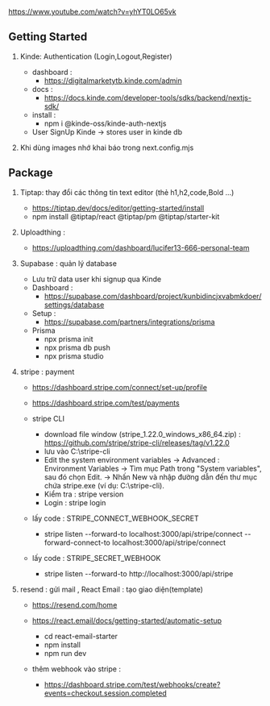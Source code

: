 https://www.youtube.com/watch?v=yhYT0LO65vk

## Getting Started

1. Kinde: Authentication (Login,Logout,Register)

   - dashboard :
     - https://digitalmarketytb.kinde.com/admin
   - docs :
     - https://docs.kinde.com/developer-tools/sdks/backend/nextjs-sdk/
   - install :
     - npm i @kinde-oss/kinde-auth-nextjs
   - User SignUp Kinde -> stores user in kinde db

2. Khi dùng images nhớ khai báo trong next.config.mjs

## Package

1. Tiptap: thay đổi các thông tin text editor (thẻ h1,h2,code,Bold ...)

   - https://tiptap.dev/docs/editor/getting-started/install
   - npm install @tiptap/react @tiptap/pm @tiptap/starter-kit

2. Uploadthing :

   - https://uploadthing.com/dashboard/lucifer13-666-personal-team

3. Supabase : quản lý database

   - Lưu trữ data user khi signup qua Kinde
   - Dashboard :
     - https://supabase.com/dashboard/project/kunbidincjxvabmkdoer/settings/database
   - Setup :
     - https://supabase.com/partners/integrations/prisma
   - Prisma
     - npx prisma init
     - npx prisma db push
     - npx prisma studio

4. stripe : payment

   - https://dashboard.stripe.com/connect/set-up/profile
   - https://dashboard.stripe.com/test/payments
   - stripe CLI

     - download file window (stripe_1.22.0_windows_x86_64.zip) : https://github.com/stripe/stripe-cli/releases/tag/v1.22.0
     - lưu vào C:\stripe-cli
     - Edit the system environment variables -> Advanced : Environment Variables -> Tìm mục Path trong "System variables", sau đó chọn Edit. -> Nhấn New và nhập đường dẫn đến thư mục chứa stripe.exe (ví dụ: C:\stripe-cli).
     - Kiểm tra : stripe version
     - Login : stripe login

   - lấy code : STRIPE_CONNECT_WEBHOOK_SECRET
     - stripe listen --forward-to localhost:3000/api/stripe/connect --forward-connect-to localhost:3000/api/stripe/connect
   - lấy code : STRIPE_SECRET_WEBHOOK
     - stripe listen --forward-to http://localhost:3000/api/stripe

5. resend : gửi mail , React Email : tạo giao diện(template)

   - https://resend.com/home
   - https://react.email/docs/getting-started/automatic-setup

     - cd react-email-starter
     - npm install
     - npm run dev

   - thêm webhook vào stripe :
     - https://dashboard.stripe.com/test/webhooks/create?events=checkout.session.completed
